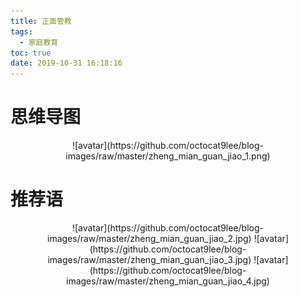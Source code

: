 ```yaml
---
title: 正面管教
tags:
  - 家庭教育
toc: true
date: 2019-10-31 16:18:16
---
```

# 思维导图
<!--more-->
<center>
![avatar](https://github.com/octocat9lee/blog-images/raw/master/zheng_mian_guan_jiao_1.png)
</center>

# 推荐语
<center>
![avatar](https://github.com/octocat9lee/blog-images/raw/master/zheng_mian_guan_jiao_2.jpg)
![avatar](https://github.com/octocat9lee/blog-images/raw/master/zheng_mian_guan_jiao_3.jpg)
![avatar](https://github.com/octocat9lee/blog-images/raw/master/zheng_mian_guan_jiao_4.jpg)
</center>
